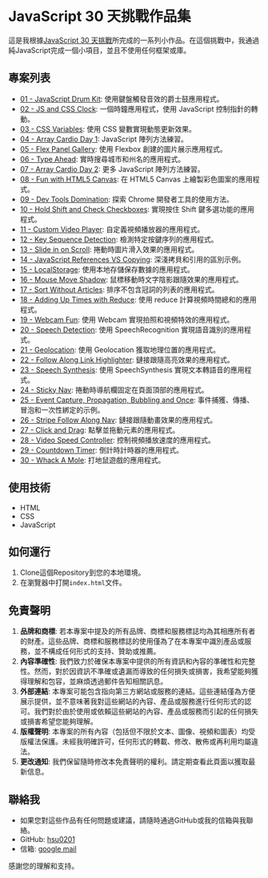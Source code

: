 ﻿# JavaScript 30 天挑戰作品集

這是我根據[JavaScript 30 天挑戰](https://javascript30.com/)所完成的一系列小作品。在這個挑戰中，我通過純JavaScript完成一個小項目，並且不使用任何框架或庫。

## 專案列表
- [01 - JavaScript Drum Kit](01-JavaScript-Drum-Kit): 使用鍵盤觸發音效的爵士鼓應用程式。
- [02 - JS and CSS Clock](02-JS-and-CSS-Clock): 一個時鐘應用程式，使用 JavaScript 控制指針的轉動。
- [03 - CSS Variables](03-CSS-Variables): 使用 CSS 變數實現動態更新效果。
- [04 - Array Cardio Day 1](04-Array-Cardio-Day-1): JavaScript 陣列方法練習。
- [05 - Flex Panel Gallery](05-Flex-Panel-Gallery): 使用 Flexbox 創建的圖片展示應用程式。
- [06 - Type Ahead](06-Type-Ahead): 實時搜尋城市和州名的應用程式。
- [07 - Array Cardio Day 2](07-Array-Cardio-Day-2): 更多 JavaScript 陣列方法練習。
- [08 - Fun with HTML5 Canvas](08-Fun-with-HTML5-Canvas): 在 HTML5 Canvas 上繪製彩色圖案的應用程式。
- [09 - Dev Tools Domination](09-Dev-Tools-Domination): 探索 Chrome 開發者工具的使用方法。
- [10 - Hold Shift and Check Checkboxes](10-Hold-Shift-and-Check-Checkboxes): 實現按住 Shift 鍵多選功能的應用程式。
- [11 - Custom Video Player](11-Custom-Video-Player): 自定義視頻播放器的應用程式。
- [12 - Key Sequence Detection](12-Key-Sequence-Detection): 檢測特定按鍵序列的應用程式。
- [13 - Slide in on Scroll](13-Slide-in-on-Scroll): 捲動時圖片滑入效果的應用程式。
- [14 - JavaScript References VS Copying](14-JavaScript-References-VS-Copying): 深淺拷貝和引用的區別示例。
- [15 - LocalStorage](15-LocalStorage): 使用本地存儲保存數據的應用程式。
- [16 - Mouse Move Shadow](16-Mouse-Move-Shadow): 鼠標移動時文字陰影跟隨效果的應用程式。
- [17 - Sort Without Articles](17-Sort-Without-Articles): 排序不包含冠詞的列表的應用程式。
- [18 - Adding Up Times with Reduce](18-Adding-Up-Times-with-Reduce): 使用 reduce 計算視頻時間總和的應用程式。
- [19 - Webcam Fun](19-Webcam-Fun): 使用 Webcam 實現拍照和視頻特效的應用程式。
- [20 - Speech Detection](20-Speech-Detection): 使用 SpeechRecognition 實現語音識別的應用程式。
- [21 - Geolocation](21-Geolocation): 使用 Geolocation 獲取地理位置的應用程式。
- [22 - Follow Along Link Highlighter](22-Follow-Along-Link-Highlighter): 鏈接跟隨高亮效果的應用程式。
- [23 - Speech Synthesis](23-Speech-Synthesis): 使用 SpeechSynthesis 實現文本轉語音的應用程式。
- [24 - Sticky Nav](24-Sticky-Nav): 捲動時導航欄固定在頁面頂部的應用程式。
- [25 - Event Capture, Propagation, Bubbling and Once](25-Event-Capture-Propagation-Bubbling-and-Once): 事件捕獲、傳播、冒泡和一次性綁定的示例。
- [26 - Stripe Follow Along Nav](26-Stripe-Follow-Along-Nav): 鏈接跟隨動畫效果的應用程式。
- [27 - Click and Drag](27-Click-and-Drag): 點擊並拖動元素的應用程式。
- [28 - Video Speed Controller](28-Video-Speed-Controller): 控制視頻播放速度的應用程式。
- [29 - Countdown Timer](29-Countdown-Timer): 倒計時計時器的應用程式。
- [30 - Whack A Mole](30-Whack-A-Mole): 打地鼠遊戲的應用程式。

## 使用技術

- HTML
- CSS
- JavaScript

## 如何運行

1. Clone這個Repository到您的本地環境。
2. 在瀏覽器中打開`index.html`文件。



## 免責聲明

1. **品牌和商標**: 若本專案中提及的所有品牌、商標和服務標誌均為其相應所有者的財產。這些品牌、商標和服務標誌的使用僅為了在本專案中識別產品或服務，並不構成任何形式的支持、贊助或推薦。
2. **內容準確性**: 我們致力於確保本專案中提供的所有資訊和內容的準確性和完整性。然而，對於因資訊不準確或遺漏而導致的任何損失或損害，我希望能夠獲得理解和包容，並麻煩透過郵件告知相關訊息。
3. **外部連結**: 本專案可能包含指向第三方網站或服務的連結。這些連結僅為方便展示提供，並不意味著我對這些網站的內容、產品或服務進行任何形式的認可。我們對於由於使用或依賴這些網站的內容、產品或服務而引起的任何損失或損害希望您能夠理解。
4. **版權聲明**: 本專案的所有內容（包括但不限於文本、圖像、視頻和圖表）均受版權法保護。未經我明確許可，任何形式的轉載、修改、散佈或再利用均屬違法。
5. **更改通知**: 我們保留隨時修改本免責聲明的權利。請定期查看此頁面以獲取最新信息。

## 聯絡我

- 如果您對這些作品有任何問題或建議，請隨時通過GitHub或我的信箱與我聯絡。
- GitHub: [hsu0201](https://github.com/HSU0201)
- 信箱: [google mail](https://mail.google.com/mail/u/0/?fs=1&tf=cm&source=mailto&su=Hello+Ben,+From+Github&to=happymin0318@gmail.com)

感謝您的理解和支持。
